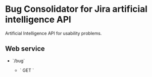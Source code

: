 # Bug Consolidator for Jira artificial intelligence API
Artificial Intelligence API for usability problems. 

## Web service
<ul>
  <li> `/bug` </li>
  <ul>
    <li>` GET `</li>
  </ul>
</ul>
  
